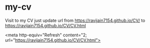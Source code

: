 # my-cv
 Visit to my CV just update url from 
https://ravijain7154.github.io/CV/  to 
https://ravijain7154.github.io/CV/CV.html

<meta http-equiv="Refresh" content="2; url="https://ravijain7154.github.io/CV/CV.html">
